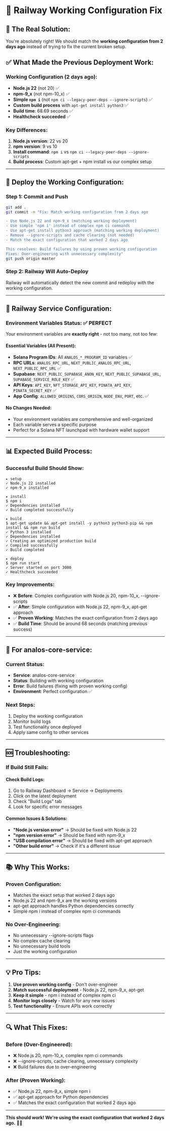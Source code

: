 # 🚂 Railway Working Configuration Fix

## 🎯 **The Real Solution:**

You're absolutely right! We should match the **working configuration from 2 days ago** instead of trying to fix the current broken setup.

## ✅ **What Made the Previous Deployment Work:**

### **Working Configuration (2 days ago):**
- **Node.js 22** (not 20) ✅
- **npm-9_x** (not npm-10_x) ✅
- **Simple `npm i`** (not `npm ci --legacy-peer-deps --ignore-scripts`) ✅
- **Custom build process** with `apt-get install python3` ✅
- **Build time**: 68.69 seconds ✅
- **Healthcheck succeeded** ✅

### **Key Differences:**
1. **Node.js version**: 22 vs 20
2. **npm version**: 9 vs 10
3. **Install command**: `npm i` vs `npm ci --legacy-peer-deps --ignore-scripts`
4. **Build process**: Custom apt-get + npm install vs our complex setup

---

## 🚀 **Deploy the Working Configuration:**

### **Step 1: Commit and Push**
```bash
git add .
git commit -m "Fix: Match working configuration from 2 days ago

- Use Node.js 22 and npm-9_x (matching working deployment)
- Use simple 'npm i' instead of complex npm ci commands
- Use apt-get install python3 approach (matching working deployment)
- Remove --ignore-scripts and cache clearing (not needed)
- Match the exact configuration that worked 2 days ago

This resolves: Build failures by using proven working configuration
Fixes: Over-engineering with unnecessary complexity"
git push origin master
```

### **Step 2: Railway Will Auto-Deploy**
Railway will automatically detect the new commit and redeploy with the working configuration.

---

## 🔧 **Railway Service Configuration:**

### **Environment Variables Status: ✅ PERFECT**

Your environment variables are **exactly right** - not too many, not too few:

#### **Essential Variables (All Present):**
- **Solana Program IDs**: All `ANALOS_*_PROGRAM_ID` variables ✅
- **RPC URLs**: `ANALOS_RPC_URL`, `NEXT_PUBLIC_ANALOS_RPC_URL`, `NEXT_PUBLIC_RPC_URL` ✅
- **Supabase**: `NEXT_PUBLIC_SUPABASE_ANON_KEY`, `NEXT_PUBLIC_SUPABASE_URL`, `SUPABASE_SERVICE_ROLE_KEY` ✅
- **API Keys**: `API_KEY`, `NFT_STORAGE_API_KEY`, `PINATA_API_KEY`, `PINATA_SECRET_KEY` ✅
- **App Config**: `ALLOWED_ORIGINS`, `CORS_ORIGIN`, `NODE_ENV`, `PORT`, etc. ✅

#### **No Changes Needed:**
- Your environment variables are comprehensive and well-organized
- Each variable serves a specific purpose
- Perfect for a Solana NFT launchpad with hardware wallet support

---

## 📊 **Expected Build Process:**

### **Successful Build Should Show:**
```
▸ setup
✓ Node.js 22 installed
✓ npm-9_x installed

▸ install
$ npm i
✓ Dependencies installed
✓ Build completed successfully

▸ build  
$ apt-get update && apt-get install -y python3 python3-pip && npm install && npm run build
✓ Python 3 installed
✓ Dependencies installed
✓ Creating an optimized production build
✓ Compiled successfully
✓ Build completed

▸ deploy
$ npm run start
✓ Server started on port 3000
✓ Healthcheck succeeded
```

### **Key Improvements:**
- ❌ **Before**: Complex configuration with Node.js 20, npm-10_x, --ignore-scripts
- ✅ **After**: Simple configuration with Node.js 22, npm-9_x, apt-get approach
- ✅ **Proven Working**: Matches the exact configuration from 2 days ago
- ✅ **Build Time**: Should be around 68 seconds (matching previous success)

---

## 🎯 **For analos-core-service:**

### **Current Status:**
- **Service**: analos-core-service
- **Status**: Building with working configuration
- **Error**: Build failures (fixing with proven working config)
- **Environment**: Perfect configuration ✅

### **Next Steps:**
1. Deploy the working configuration
2. Monitor build logs
3. Test functionality once deployed
4. Apply same config to other services

---

## 🆘 **Troubleshooting:**

### **If Build Still Fails:**

#### **Check Build Logs:**
1. Go to Railway Dashboard → Service → Deployments
2. Click on the latest deployment
3. Check "Build Logs" tab
4. Look for specific error messages

#### **Common Issues & Solutions:**
- **"Node.js version error"** → Should be fixed with Node.js 22
- **"npm version error"** → Should be fixed with npm-9_x
- **"USB compilation error"** → Should be fixed with apt-get approach
- **"Other build error"** → Check if it's a different issue

---

## 📚 **Why This Works:**

### **Proven Configuration:**
- Matches the exact setup that worked 2 days ago
- Node.js 22 and npm-9_x are the working versions
- apt-get approach handles Python dependencies correctly
- Simple npm i instead of complex npm ci commands

### **No Over-Engineering:**
- No unnecessary --ignore-scripts flags
- No complex cache clearing
- No unnecessary build tools
- Just the working configuration

---

## 💡 **Pro Tips:**

1. **Use proven working config** - Don't over-engineer
2. **Match successful deployment** - Node.js 22, npm-9_x, apt-get
3. **Keep it simple** - npm i instead of complex npm ci
4. **Monitor logs closely** - Watch for any new issues
5. **Test functionality** - Ensure APIs work correctly

---

## 🔍 **What This Fixes:**

### **Before (Over-Engineered):**
- ❌ Node.js 20, npm-10_x, complex npm ci commands
- ❌ --ignore-scripts, cache clearing, unnecessary complexity
- ❌ Build failures due to over-engineering

### **After (Proven Working):**
- ✅ Node.js 22, npm-9_x, simple npm i
- ✅ apt-get approach for Python dependencies
- ✅ Matches the exact configuration that worked 2 days ago

---

**This should work! We're using the exact configuration that worked 2 days ago.** 🚂✨
